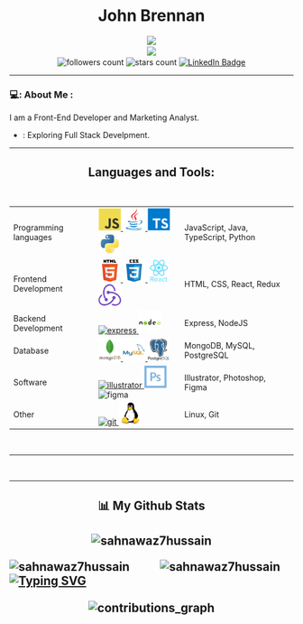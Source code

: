

<div id="header" align="center">
  <h1>John Brennan</h1>
  <img src="https://media.giphy.com/media/CAIgh8LKFbIciGx5Qe/giphy.gif" width="100"/>
</div>


<div align="center">
<img src="https://komarev.com/ghpvc/?username=jtbrennan&style=for-the-badge"/>

</div>

<div align="center">
<img alt="followers count" src="https://custom-icon-badges.herokuapp.com/github/followers/jtbrennan?style=for-the-badge&logo=person-add&label=Followers&logoColor=white"/>
<img alt="stars count" src="https://custom-icon-badges.herokuapp.com/badge/dynamic/json?logo=star&label=Stars&style=for-the-badge&query=%24.stars&url=https://api.github-star-counter.workers.dev/user/jtbrennan"/>
      <a href="https://www.linkedin.com/in/john-brennan-25aaa1246/">
    <img src="https://img.shields.io/badge/LinkedIn-blue?style=for-the-badge&logo=linkedin&logoColor=white" alt="LinkedIn Badge"/>
  </a>
</div>

---

### 💻: About Me :

I am a Front-End Developer and Marketing Analyst.

- : Exploring Full Stack Develpment.


---

<h2 align="center">Languages and Tools:</h2>
&nbsp;

<table class="teste" align="center">

<tr >
<td >Programming languages</td>
<td><a href="https://developer.mozilla.org/en-US/docs/Web/JavaScript" target="_blank" rel="noreferrer"> <img src="https://raw.githubusercontent.com/devicons/devicon/master/icons/javascript/javascript-original.svg" alt="javascript" width="40" height="40"/> </a> 
<a href="https://www.java.com/en/" target="_blank" rel="noreferrer"> <img src="https://raw.githubusercontent.com/devicons/devicon/master/icons/java/java-original.svg" alt="csharp" width="40" height="40"/> </a> 
<a href="https://www.typescriptlang.org/" target="_blank" rel="noreferrer"> <img src="https://raw.githubusercontent.com/devicons/devicon/master/icons/typescript/typescript-original.svg" alt="typescript" width="40" height="40"/> </a>
<a href="https://www.python.org" target="_blank" rel="noreferrer"> <img src="https://raw.githubusercontent.com/devicons/devicon/master/icons/python/python-original.svg" alt="python" width="40" height="40"/> </a> 
<td>JavaScript, Java, TypeScript, Python</td>
</tr>
<tr>
<td>Frontend Development</td>
<td><a href="https://www.w3.org/html/" target="_blank" rel="noreferrer"> <img src="https://raw.githubusercontent.com/devicons/devicon/master/icons/html5/html5-original-wordmark.svg" alt="html5" width="40" height="40"/>
<a href="https://www.w3schools.com/css/" target="_blank" rel="noreferrer"> <img src="https://raw.githubusercontent.com/devicons/devicon/master/icons/css3/css3-original-wordmark.svg" alt="css3" width="40" height="40"/> </a>
<a href="https://reactjs.org/" target="_blank" rel="noreferrer"> <img src="https://raw.githubusercontent.com/devicons/devicon/master/icons/react/react-original-wordmark.svg" alt="react" width="40" height="40"/> </a> 
<a href="https://redux.js.org" target="_blank" rel="noreferrer"> <img src="https://raw.githubusercontent.com/devicons/devicon/master/icons/redux/redux-original.svg" alt="redux" width="40" height="40"/> </a> 
</td>
<td>HTML, CSS, React, Redux</td>
</tr>
<tr>
<td>Backend Development</td>
<td>
<a href="https://expressjs.com" target="_blank" rel="noreferrer"> <img src="https://skillicons.dev/icons?i=express&theme=light" alt="express" width="40" height="40"/> </a>
<a href="https://nodejs.org" target="_blank" rel="noreferrer"> <img src="https://raw.githubusercontent.com/devicons/devicon/master/icons/nodejs/nodejs-original-wordmark.svg" alt="nodejs" width="40" height="40"/> </a>  </td>
<td>Express, NodeJS</td>
</tr>
<tr>
<td>Database</td>
<td><a href="https://www.mongodb.com/" target="_blank" rel="noreferrer"> <img src="https://raw.githubusercontent.com/devicons/devicon/master/icons/mongodb/mongodb-original-wordmark.svg" alt="mongodb" width="40" height="40"/> </a> 
<a href="https://www.mysql.com/" target="_blank" rel="noreferrer"> <img src="https://raw.githubusercontent.com/devicons/devicon/master/icons/mysql/mysql-original-wordmark.svg" alt="mysql" width="40" height="40"/> </a> 
<a href="https://www.postgresql.org" target="_blank" rel="noreferrer"> <img src="https://raw.githubusercontent.com/devicons/devicon/master/icons/postgresql/postgresql-original-wordmark.svg" alt="postgresql" width="40" height="40"/> </a> </td>
<td>MongoDB, MySQL, PostgreSQL</td>
</tr>
<tr>
<td>Software</td>
<td>
<a href="https://www.adobe.com/in/products/illustrator.html" target="_blank" rel="noreferrer"> <img src="https://www.vectorlogo.zone/logos/adobe_illustrator/adobe_illustrator-icon.svg" alt="illustrator" width="40" height="40"/> </a> 
<a href="https://www.photoshop.com/en" target="_blank" rel="noreferrer"> <img src="https://raw.githubusercontent.com/devicons/devicon/master/icons/photoshop/photoshop-line.svg" alt="photoshop" width="40" height="40"/> </a> 
<img src="https://www.vectorlogo.zone/logos/figma/figma-icon.svg" alt="figma" width="40" height="40"/> </a> 
</td>
<td>Illustrator, Photoshop, Figma</td>
</tr>
<tr>
<td>Other</td>
<td><a href="https://git-scm.com/" target="_blank" rel="noreferrer"> <img src="https://www.vectorlogo.zone/logos/git-scm/git-scm-icon.svg" alt="git" width="40" height="40"/> </a> <a href="https://www.linux.org/" target="_blank" rel="noreferrer"> <img src="https://raw.githubusercontent.com/devicons/devicon/master/icons/linux/linux-original.svg" alt="linux" width="40" height="40"/> </a> </td>
<td>Linux, Git</td>
</tr>
</table>
&nbsp;
<hr >
&nbsp;
<hr/>
 

<!-- <div align="center">
<a href="https://wakatime.com/@2fc99edb-7b44-4c2d-9d7b-35326eca8ec0"><img src="https://wakatime.com/badge/user/2fc99edb-7b44-4c2d-9d7b-35326eca8ec0.svg?style=for-the-badge" alt="Total time coded since Jan 22 2022" /></a>
</div> -->

<h2 align="center"> 📊 My Github Stats<h2>
<!-- 
<p align="center" ><img align="center" src="https://github-readme-stats.vercel.app/api/top-langs?username=jtbrennan&show_icons=true&locale=en&layout=compact&theme=radical" alt="sahnawaz7hussain" /></p> -->
  
<p align="center" ><img src="http://github-profile-summary-cards.vercel.app/api/cards/repos-per-language?username=jtbrennan&theme=radical" alt="sahnawaz7hussain" /></p> 
<!--   ![](http://github-profile-summary-cards.vercel.app/api/cards/repos-per-language?username=jtbrennan&theme=radical) -->
  
<!--   <div>   -->
<p><img align="left" width="47%"  src="https://github-readme-stats.vercel.app/api?username=jtbrennan&show_icons=true&locale=en&theme=radical" alt="sahnawaz7hussain" /></p>
<img align="right" width="47%" src="https://github-readme-streak-stats.herokuapp.com/?user=jtbrennan&theme=radical" alt="sahnawaz7hussain" />
<!-- </div> -->
 
 <div>
<a href="https://git.io/typing-svg"><img src="https://readme-typing-svg.herokuapp.com?font=Fira+Code&pause=1000&color=C21FF7&width=435&lines=My+Contribution+Graph!" alt="Typing SVG" /></a></div>
  <p align="center" >
  <img width="auto" align="center" src="https://github-profile-summary-cards.vercel.app/api/cards/profile-details?username=jtbrennan&theme=radical" alt="contributions_graph" />
     <!-- <img width="auto" src="https://activity-graph.herokuapp.com/graph?username=jtbrennan&bg_color=01000a&color=6d5f6c&line=703e6c&point=b62b2b&area=true&hide_border=true)](https://github.com/ashutosh00710/github-readme-activity-graph" alt="contributions_graph" /> -->
  </p>



<!--  <h2>😊Stay Enthusiast😊</h2>
<div align="center">
  <a href="https://www.linkedin.com/in/john-brennan-25aaa1246/"> 
  <img  src="https://github.com/1999AZZAR/1999AZZAR/blob/main/resources/img/grid-snake.svg" alt="snake" /></a>
</div> -->

  <!--<p align="center"> 
      <img src="https://raw.githubusercontent.com/mayhemantt/mayhemantt/Update/svg/Bottom.svg" alt="Github Stats" />
        <img  src="https://raw.githubusercontent.com/Trilokia/Trilokia/379277808c61ef204768a61bbc5d25bc7798ccf1/bottom_header.svg" /> 
</p> -->




